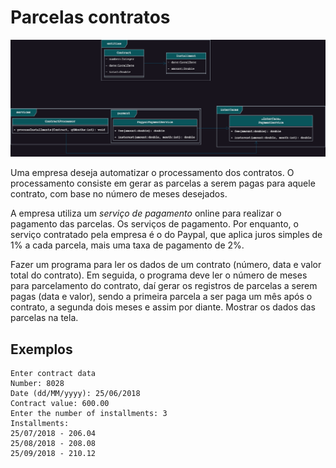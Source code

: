 # Parcelas contratos

![Project design system, desenho UML contendo as classes de interface, entidade e serviços usadas no projeto](design-system/PRJ11.png)

Uma empresa deseja automatizar o processamento dos contratos. O processamento consiste em gerar as parcelas a serem pagas para aquele contrato, com base no número de meses desejados.

A empresa utiliza um *serviço de pagamento* online para realizar o pagamento das parcelas. Os serviços de pagamento. Por enquanto, o serviço contratado pela empresa é o do Paypal, que aplica juros simples de 1% a cada parcela, mais uma taxa de pagamento de 2%.

Fazer um programa para ler os dados de um contrato (número, data e valor total do contrato). Em seguida, o programa deve ler o número de meses para parcelamento do contrato, daí gerar os registros de parcelas a serem pagas (data e valor), sendo a primeira parcela a ser paga um mês após o contrato, a segunda dois meses e assim por diante. Mostrar os dados das parcelas na tela.

## Exemplos

```shell
Enter contract data
Number: 8028
Date (dd/MM/yyyy): 25/06/2018
Contract value: 600.00
Enter the number of installments: 3
Installments:
25/07/2018 - 206.04
25/08/2018 - 208.08
25/09/2018 - 210.12
```
